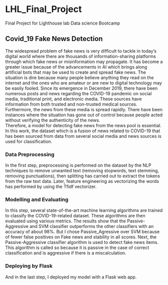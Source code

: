 # LHL_Final_Project
Final Project for Lighthouse lab Data science Bootcamp

## Covid_19 Fake News Detection
The widespread problem of fake news is very difficult to tackle in today’s digital world where there are thousands of information-sharing platforms through which fake news or misinformation may propagate. It has become a greater issue because of the advancements in AI which brings along artificial bots that may be used to create and spread fake news. The situation is dire because many people believe anything they read on the internet and the ones who are amateur or are new to digital technology may be easily fooled.
Since its emergence in December 2019, there have been numerous posts and news regarding the COVID-19 pandemic on social media, traditional print, and electronic media. These sources have information from both trusted and non-trusted medical sources. Furthermore, the news from these media is spread rapidly. There have been instances where the situation has gone out of control because people acted without verifying the authenticity of the news.  
Therefore, a model for detecting fake news from the news pool is essential. In this work, the dataset which is a fusion of news related to COVID-19 that has been sourced from data from several social media and news sources is used for classification. 
### Data Preprocessing
In the first step, preprocessing is performed on the dataset by the NLP techniques to remove unwanted text (removing stopwords, text stemming, removing punctuations), then splitting has carried out to extract the tokens from the raw text data. Later, feature engineering as vectorizing the words has performed by using the Tfidf vectorizer. 
### Modelling and Evaluating
In this step, several state-of-the-art machine learning algorithms are trained to classify the COVID-19-related dataset. These algorithms are then evaluated using various metrics. The results show that the Passive-Aggressive and SVM classifier outperforms the other classifiers with an accuracy of about 98%. But I chose Passive_Agressive over SVM because of fewer false positives on Fake news and stability in all scores.
Next, the Passive-Aggressive classifier algorithm is used to detect fake news items. This algorithm is called so because it is passive in the case of correct classification and is aggressive if there is a miscalculation. 
### Deploying by Flask
And in the last step, I deployed my model with a Flask web app.
